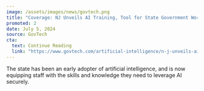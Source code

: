 ```yaml
---
image: /assets/images/news/govtech.png
title: "Coverage: NJ Unveils AI Training, Tool for State Government Workers"
promoted: 2
date: July 5, 2024
source: GovTech
cta:
  text: Continue Reading
  link: "https://www.govtech.com/artificial-intelligence/n-j-unveils-ai-training-tool-for-state-government-workers"
---
```


The state has been an early adopter of artificial intelligence, and is now equipping staff with the skills and knowledge they need to leverage AI securely.
